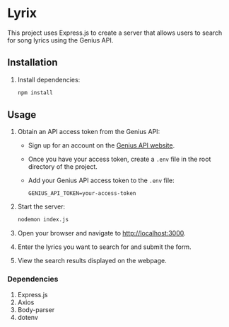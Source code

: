 # Lyrix

This project uses Express.js to create a server that allows users to search for song lyrics using the Genius API.

## Installation

1. Install dependencies:

    ```bash
    npm install
    ```

## Usage

1. Obtain an API access token from the Genius API:
   - Sign up for an account on the [Genius API website](https://genius.com/developers).
   - Once you have your access token, create a `.env` file in the root directory of the project.
   - Add your Genius API access token to the `.env` file:

     ```plaintext
     GENIUS_API_TOKEN=your-access-token
     ```

2. Start the server:

    ```bash
    nodemon index.js
    ```

3. Open your browser and navigate to [http://localhost:3000](http://localhost:3000).

4. Enter the lyrics you want to search for and submit the form.

5. View the search results displayed on the webpage.

### Dependencies

1. Express.js
2. Axios
3. Body-parser
4. dotenv


